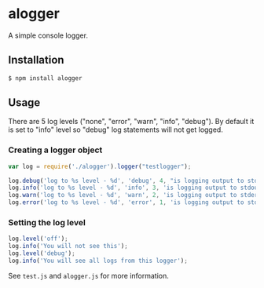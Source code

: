 # alogger

A simple console logger.

## Installation

```bash
$ npm install alogger
```


## Usage
There are 5 log levels ("none", "error", "warn", "info", "debug"). By default it is set to "info" level so "debug" log statements will not get logged.

### Creating a logger object

``` js
var log = require('./alogger').logger("testlogger");

log.debug('log to %s level - %d', 'debug', 4, "is logging output to stdout');
log.info('log to %s level - %d', 'info', 3, 'is logging output to stdout');
log.warn('log to %s level - %d', 'warn', 2, 'is logging output to stderr');
log.error('log to %s level - %d', 'error', 1, 'is logging output to stderr');
```

### Setting the log level

``` js
log.level('off');
log.info('You will not see this');
log.level('debug');
log.info('You will see all logs from this logger');
```

See `test.js` and `alogger.js` for more information.
